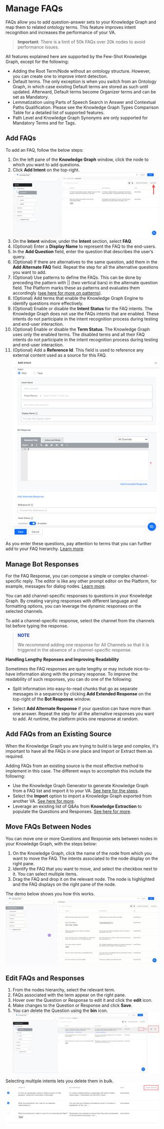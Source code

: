 # **Manage FAQs**

FAQs allow you to add question-answer sets to your Knowledge Graph and map them to related ontology terms. This feature improves intent recognition and increases the performance of your VA.

> **Important**: There is a limit of 50k FAQs over 20k nodes to avoid performance issues.

All features explained here are supported by the Few-Shot Knowledge Graph, except for the following:

* Adding the Root Term/Node without an ontology structure. However, you can create one to improve intent detection.
* Default terms. The only exception is when you switch from an Ontology Graph, in which case existing Default terms are stored as such until updated. Afterward, Default terms become Organizer terms and can be set as Mandatory.
* Lemmatization using Parts of Speech Search in Answer and Contextual Paths Qualification. Please see the Knowledge Graph Types Comparison Table for a detailed list of supported features.
* Path Level and Knowledge Graph Synonyms are only supported for Mandatory Terms and for Tags.

## Add FAQs
To add an FAQ, follow the below steps:
1. On the left pane of the **Knowledge Graph** window, click the node to which you want to add questions.
2. Click **Add Intent** on the top-right.
![add faq intent](../usecases/images/add-faq-intent.png "add faq intent")
3. On the **Intent** window, under the **Intent** section, select **FAQ**.
4. (Optional) Enter a **Display Name** to represent the FAQ to the end-users.
5. In the **Add Question** field, enter the question that describes the user’s query.
6. (Optional) If there are alternatives to the same question, add them in the **Add Alternate FAQ** field. Repeat the step for all the alternative questions you want to add.
7. (Optional) Use patterns to define the FAQs. This can be done by preceding the pattern with || (two vertical bars) in the alternate question field. The Platform marks these as patterns and evaluates them accordingly ([see here for more on patterns](https://developer.kore.ai/docs/bots/how-tos/how-to-use-patterns-for-intents-entities/)).
8. (Optional) Add terms that enable the Knowledge Graph Engine to identify questions more effectively.
9. (Optional) Enable or disable the **Intent Status** for the FAQ intents. The Knowledge Graph does not use the FAQs intents that are enabled. These intents do not participate in the intent recognition process during testing and end-user interaction.
10. (Optional) Enable or disable the **Term Status**. The Knowledge Graph uses only the enabled terms. The disabled terms and all their FAQ intents do not participate in the intent recognition process during testing and end-user interaction.
11. (Optional) Add a **Reference Id**. This field is used to reference any external content used as a source for this FAQ.
![add faq form](../usecases/images/add-faq-form.png "add faq form")

As you enter these questions, pay attention to terms that you can further add to your FAQ hierarchy. [Learn more](https://developer.kore.ai/docs/bots/bot-builder-tool/knowledge-task/creating-a-knowledge-graph/?preview_id=18007&preview_nonce=70f4e3338c&post_format=standard&_thumbnail_id=-1&preview=true#).


## Manage Bot Responses

For the FAQ Response, you can compose a simple or complex channel-specific reply. The editor is like any other prompt editor on the Platform, for example, messages for dialog nodes. [Learn more](https://developer.kore.ai/docs/bots/bot-builder-tool/dialog-task/prompt-editor/). 

You can add channel-specific responses to questions in your Knowledge Graph. By creating varying responses with different language and formatting options, you can leverage the dynamic responses on the selected channels. 

To add a channel-specific response, select the channel from the channels list before typing the response.

> **<p style="color:#1338BE">NOTE</p>** We recommend adding one response for All Channels so that it is triggered in the absence of a channel-specific response.

**Handling Lengthy Reponses and Improving Readability**

Sometimes the FAQ responses are quite lengthy or may include nice-to-have information along with the primary response. To improve the readability of such responses, you can do one of the following:

* Split information into easy-to-read chunks that go as separate messages in a sequence by clicking **Add Extended Response** on the top-right of the **Bot Response** window.

* Select **Add Alternate Response** if your question can have more than one answer. Repeat the step for all the alternative responses you want to add. At runtime, the platform picks one response at random.

## Add FAQs from an Existing Source

When the Knowledge Graph you are trying to build is large and complex, it's important to have all the FAQs in one place and Import or Extract them as required. 

Adding FAQs from an existing source is the most effective method to implement in this case. The different ways to accomplish this include the following:

* Use the Knowledge Graph Generator to generate Knowledge Graph from a FAQ list and import it to your VA. [See here for the steps](https://developer.kore.ai/docs/bots/bot-builder-tool/knowledge-task/generation-of-ontology/).
* Select the **Import** option to import a Knowledge Graph exported from another VA. [See here for more](https://developer.kore.ai/docs/bots/bot-builder-tool/knowledge-task/importing-the-bot-ontology-from-csv-or-json/).
* Leverage an existing list of Q&As from **Knowledge Extraction** to populate the Questions and Responses. [See here for more](https://developer.kore.ai/docs/bots/bot-builder-tool/knowledge-task/knowledge-extraction-service/).


## Move FAQs Between Nodes

You can move one or more Questions and Response sets between nodes in your Knowledge Graph, with the steps below:

1. On the Knowledge Graph, click the name of the node from which you want to move the FAQ. The intents associated to the node display on the right pane.
2. Identify the FAQ that you want to move, and select the checkbox next to it. You can select multiple items.
3. Drag the FAQ and drop it on the relevant node. The node is highlighted and the FAQ displays on the right pane of the node.

The demo below shows you how this works.
![move faq between nodes demo](../usecases/images/move-faq-to-new-node.gif "move faq between nodes demo")

## Edit FAQs and Responses

1. From the nodes hierarchy, select the relevant term.
2. FAQs associated with the term appear on the right pane.
3. Hover over the Question or Response to edit it and click the **edit** icon.
4. Make changes to the Question or Response and click **Save**.
5. You can delete the Question using the **bin** icon.
![edit or delete faq responses](../usecases/images/edit-delete-faq-responses.png "edit or delete faq responses")

Selecting multiple intents lets you delete them in bulk.
![delete selected intents](../usecases/images/delete-multiple-intents.png "delete selected intents")

